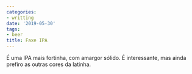 ```yaml
---
categories:
- writting
date: '2019-05-30'
tags:
- beer
title: Faxe IPA
---
```


É uma IPA mais fortinha, com amargor sólido. É interessante, mas ainda prefiro as outras cores da latinha.

